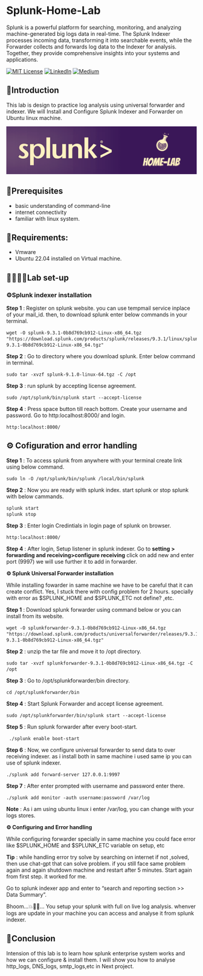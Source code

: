 # Splunk-Home-Lab

Splunk is a powerful platform for searching, monitoring, and analyzing machine-generated big logs data in real-time. The Splunk Indexer processes incoming data, transforming it into searchable events, while the Forwarder collects and forwards log data to the Indexer for analysis. Together, they provide comprehensive insights into your systems and applications.  

[![MIT License](https://img.shields.io/badge/License-MIT-green.svg)](https://choosealicense.com/licenses/mit/)
        [![LinkedIn](https://img.shields.io/badge/LinkedIn-Profile-blue)](https://www.linkedin.com/in/nikhil--chaudhari/)
        [![Medium](https://img.shields.io/badge/Medium-Writeups-black)](https://medium.com/@nikhil-c)

## 🍁Introduction
This lab is design to practice log analysis using universal forwarder and indexer. We will Install and Configure Splunk Indexer and Forwarder on Ubuntu linux machine.

![](https://github.com/DNcrypter/Splunk-SIEM-Lab/blob/main/splunk_2.png)

## 🔗Prerequisites
- basic understanding of command-line
- internet connectivity
- familiar with linux system.

## 📝Requirements:
- Vmware
- Ubuntu 22.04 installed on Virtual machine.

## 👩🏻‍🔬🧪Lab set-up
###  ⚙️Splunk indexer installation  

**Step 1** : Register on splunk website. you can use tempmail service inplace of your mail_id. then, to download splunk enter below commands in your terminal.
```
wget -O splunk-9.3.1-0b8d769cb912-Linux-x86_64.tgz "https://download.splunk.com/products/splunk/releases/9.3.1/linux/splunk-9.3.1-0b8d769cb912-Linux-x86_64.tgz"

```

**Step 2** : Go to directory where you download splunk. Enter below command in terminal.
```
sudo tar -xvzf splunk-9.1.0-linux-64.tgz -C /opt
```

**Step 3** : run splunk by accepting license agreement.
```
sudo /opt/splunk/bin/splunk start --accept-license
```

**Step 4** : Press space button till reach bottom. Create your username and password. Go to http:localhost:8000/ and login.
```
http:localhost:8000/
```



## ⚙️ Cofiguration and error handling  

**Step 1** : To access splunk from anywhere with your terminal create link using below command.
```
sudo ln -O /opt/splunk/bin/splunk /local/bin/splunk

```
**Step 2** : Now you are ready with splunk index. start splunk or stop splunk with below cammands.
```
splunk start
splunk stop
```

**Step 3** : Enter login Credintials in login page of splunk on browser.
```
http:localhost:8000/
```

**Step 4** : After login, Setup listener in splunk indexer. Go to **setting > forwarding and receiving>configure receiving** click on add new and enter port (9997) we will use further it to add in forwarder.

**⚙️ Splunk Universal Forwarder installation**  

While installing fowarder in same machine we have to be careful that it can create conflict. Yes, I stuck there with config problem for 2 hours. specially with error as $SPLUNK_HOME and $SPLUNK_ETC not define? ,etc.

**Step 1** : Download splunk forwarder using command below or you can install from its website.
```
wget -O splunkforwarder-9.3.1-0b8d769cb912-Linux-x86_64.tgz "https://download.splunk.com/products/universalforwarder/releases/9.3.1/linux/splunkforwarder-9.3.1-0b8d769cb912-Linux-x86_64.tgz"

```
**Step 2** : unzip the tar file and move it to /opt directory.
```
sudo tar -xvzf splunkforwarder-9.3.1-0b8d769cb912-Linux-x86_64.tgz -C /opt

```
**Step 3** : Go to /opt/splunkforwarder/bin directory.
```
cd /opt/splunkforwarder/bin
```

**Step 4** : Start Splunk Forwarder and accept license agreement.
```
sudo /opt/splunkforwarder/bin/splunk start --accept-license

```
**Step 5** : Run splunk forwarder after every boot-start.
```
 ./splunk enable boot-start
 ```
**Step 6** : Now, we configure universal forwarder to send data to over receiving indexer. as i install both in same machine i used same ip you can use of splunk indexer.
```
./splunk add forward-server 127.0.0.1:9997

```
**Step 7** : After enter prompted with username and password enter there.
```
./splunk add monitor -auth username:password /var/log
```
**Note** : As i am using ubuntu linux i enter /var/log, you can change with your logs stores.

**⚙️ Configuring and Error handling**

While configuring forwarder specially in same machine you could face error like $SPLUNK_HOME and $SPLUNK_ETC variable on setup, etc

**Tip** : while handling error try solve by searching on internet if not ,solved, then use chat-gpt that can solve problem. if you still face same problem again and again shutdown machine and restart after 5 minutes. Start again from first step. it worked for me.

Go to splunk indexer app and enter to “search and reporting section >> Data Summary”.

Bhoom…💥🎉😎… You setup your splunk with full on live log analysis. whenver logs are update in your machine you can access and analyse it from splunk indexer.

## 🚩Conclusion
Intension of this lab is to learn how splunk enterprise system works and how we can configure & install them. I will show you how to analyse http_logs, DNS_logs, smtp_logs,etc in Next project.


